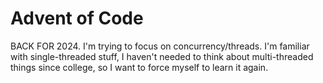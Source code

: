 # Advent of Code

BACK FOR 2024. I'm trying to focus on concurrency/threads. I'm familiar with single-threaded stuff, I haven't needed to think about multi-threaded things since college, so I want to force myself to learn it again.

